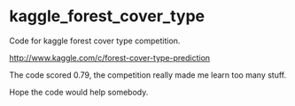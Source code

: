 # kaggle_forest_cover_type
Code for kaggle forest cover type competition.

http://www.kaggle.com/c/forest-cover-type-prediction

The code scored 0.79, the competition really made me learn too many stuff.

Hope the code would help somebody.

